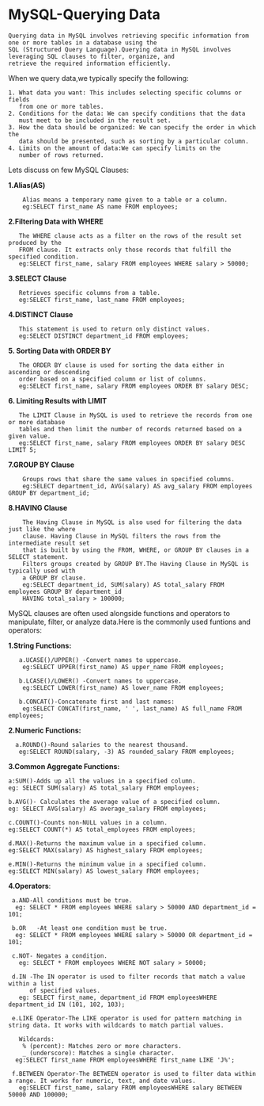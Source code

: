 # MySQL-Querying Data

    Querying data in MySQL involves retrieving specific information from one or more tables in a database using the
    SQL (Structured Query Language).Querying data in MySQL involves leveraging SQL clauses to filter, organize, and 
    retrieve the required information efficiently.

When we query data,we typically specify the following:

    1. What data you want: This includes selecting specific columns or fields 
       from one or more tables.
    2. Conditions for the data: We can specify conditions that the data 
       must meet to be included in the result set. 
    3. How the data should be organized: We can specify the order in which the 
       data should be presented, such as sorting by a particular column.
    4. Limits on the amount of data:We can specify limits on the 
       number of rows returned.

Lets discuss on few MySQL Clauses:

  **1.Alias(AS)**
       
        Alias means a temporary name given to a table or a column.
        eg:SELECT first_name AS name FROM employees;

  **2.Filtering Data with WHERE**

       The WHERE clause acts as a filter on the rows of the result set produced by the 
       FROM clause. It extracts only those records that fulfill the specified condition.
       eg:SELECT first_name, salary FROM employees WHERE salary > 50000;

  **3.SELECT Clause**
  
       Retrieves specific columns from a table.
       eg:SELECT first_name, last_name FROM employees;

  **4.DISTINCT Clause**

       This statement is used to return only distinct values.
       eg:SELECT DISTINCT department_id FROM employees;

  **5. Sorting Data with ORDER BY**

       The ORDER BY clause is used for sorting the data either in ascending or descending
       order based on a specified column or list of columns.
       eg:SELECT first_name, salary FROM employees ORDER BY salary DESC;

  **6. Limiting Results with LIMIT**
  
       The LIMIT Clause in MySQL is used to retrieve the records from one or more database
       tables and then limit the number of records returned based on a given value.
       eg:SELECT first_name, salary FROM employees ORDER BY salary DESC LIMIT 5;

  **7.GROUP BY Clause**
       
        Groups rows that share the same values in specified columns.
        eg:SELECT department_id, AVG(salary) AS avg_salary FROM employees GROUP BY department_id;

  **8.HAVING Clause**
        
        The Having Clause in MySQL is also used for filtering the data just like the where 
        clause. Having Clause in MySQL filters the rows from the intermediate result set 
        that is built by using the FROM, WHERE, or GROUP BY clauses in a SELECT statement.
        Filters groups created by GROUP BY.The Having Clause in MySQL is typically used with 
        a GROUP BY clause. 
        eg:SELECT department_id, SUM(salary) AS total_salary FROM employees GROUP BY department_id
        HAVING total_salary > 100000;


  MySQL clauses are often used alongside functions and operators to manipulate, filter, or analyze data.Here is 
  the commonly used funtions and operators:
       
  **1.String Functions:**

       a.UCASE()/UPPER() -Convert names to uppercase.
        eg:SELECT UPPER(first_name) AS upper_name FROM employees;

       b.LCASE()/LOWER() -Convert names to uppercase.
        eg:SELECT LOWER(first_name) AS lower_name FROM employees;
      
       b.CONCAT()-Concatenate first and last names:
        eg:SELECT CONCAT(first_name, ' ', last_name) AS full_name FROM employees;
      

  **2.Numeric Functions:**

      a.ROUND()-Round salaries to the nearest thousand.
       eg:SELECT ROUND(salary, -3) AS rounded_salary FROM employees;

  **3.Common Aggregate Functions:** 
  
    a:SUM()-Adds up all the values in a specified column.
    eg: SELECT SUM(salary) AS total_salary FROM employees;
    
    b.AVG()- Calculates the average value of a specified column.
    eg: SELECT AVG(salary) AS average_salary FROM employees;
    
    c.COUNT()-Counts non-NULL values in a column.
    eg:SELECT COUNT(*) AS total_employees FROM employees;
    
    d.MAX()-Returns the maximum value in a specified column.
    eg:SELECT MAX(salary) AS highest_salary FROM employees;
    
    e.MIN()-Returns the minimum value in a specified column.
    eg:SELECT MIN(salary) AS lowest_salary FROM employees;

  **4.Operators**:

     a.AND-All conditions must be true.
      eg: SELECT * FROM employees WHERE salary > 50000 AND department_id = 101;
      
     b.OR	-At least one condition must be true.
      eg: SELECT * FROM employees WHERE salary > 50000 OR department_id = 101;
      
     c.NOT-	Negates a condition.
       eg: SELECT * FROM employees WHERE NOT salary > 50000;

     d.IN -The IN operator is used to filter records that match a value within a list 
          of specified values.
       eg: SELECT first_name, department_id FROM employeesWHERE department_id IN (101, 102, 103);

     e.LIKE Operator-The LIKE operator is used for pattern matching in string data. It works with wildcards to match partial values.

       Wildcards:
        % (percent): Matches zero or more characters.
        _ (underscore): Matches a single character.
      eg:SELECT first_name FROM employeesWHERE first_name LIKE 'J%';

     f.BETWEEN Operator-The BETWEEN operator is used to filter data within a range. It works for numeric, text, and date values.
       eg:SELECT first_name, salary FROM employeesWHERE salary BETWEEN 50000 AND 100000;
    
    
    
